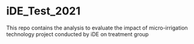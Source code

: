 # iDE_Test_2021
This repo contains the analysis to evaluate the impact of micro-irrigation technology project conducted by iDE on treatment group